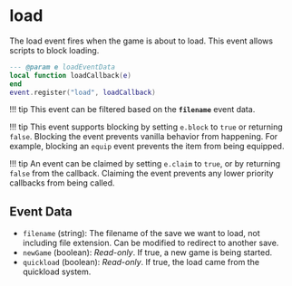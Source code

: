 # load

The load event fires when the game is about to load. This event allows scripts to block loading.

```lua
--- @param e loadEventData
local function loadCallback(e)
end
event.register("load", loadCallback)
```

!!! tip
	This event can be filtered based on the **`filename`** event data.

!!! tip
	This event supports blocking by setting `e.block` to `true` or returning `false`. Blocking the event prevents vanilla behavior from happening. For example, blocking an `equip` event prevents the item from being equipped.

!!! tip
	An event can be claimed by setting `e.claim` to `true`, or by returning `false` from the callback. Claiming the event prevents any lower priority callbacks from being called.

## Event Data

* `filename` (string): The filename of the save we want to load, not including file extension. Can be modified to redirect to another save.
* `newGame` (boolean): *Read-only*. If true, a new game is being started.
* `quickload` (boolean): *Read-only*. If true, the load came from the quickload system.

